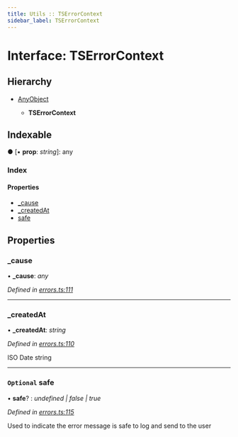 ```yaml
---
title: Utils :: TSErrorContext
sidebar_label: TSErrorContext
---
```


# Interface: TSErrorContext

## Hierarchy

* [AnyObject](anyobject.md)

  * **TSErrorContext**

## Indexable

● \[▪ **prop**: *string*\]: any

### Index

#### Properties

* [_cause](tserrorcontext.md#_cause)
* [_createdAt](tserrorcontext.md#_createdat)
* [safe](tserrorcontext.md#optional-safe)

## Properties

###  _cause

• **_cause**: *any*

*Defined in [errors.ts:111](https://github.com/terascope/teraslice/blob/7cdb60b1/packages/utils/src/errors.ts#L111)*

___

###  _createdAt

• **_createdAt**: *string*

*Defined in [errors.ts:110](https://github.com/terascope/teraslice/blob/7cdb60b1/packages/utils/src/errors.ts#L110)*

ISO Date string

___

### `Optional` safe

• **safe**? : *undefined | false | true*

*Defined in [errors.ts:115](https://github.com/terascope/teraslice/blob/7cdb60b1/packages/utils/src/errors.ts#L115)*

Used to indicate the error message is safe to log and send to the user
